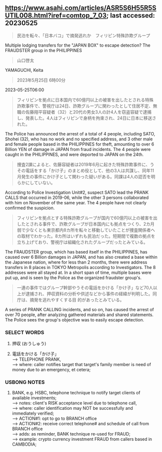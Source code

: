 ## https://www.asahi.com/articles/ASR5S6H55R5SUTIL008.html?iref=comtop_7_03; last accessed: 20230525

> 民泊を転々、「日本バコ」で摘発逃れか　フィリピン特殊詐欺グループ

Multiple lodging transfers for the "JAPAN BOX" to escape detection? The FRAUDSTER group in the PHILIPPINES 

> 山口啓太

YAMAGUCHI, Keita

> 2023年5月25日 6時00分

2023-05-25T06:00

> フィリピンを拠点に日本国内で60億円以上の被害を出したとされる特殊詐欺事件で、警視庁は24日、詐欺グループに関わったとして住居不定、無職の佐藤翔平容疑者（32）と20代の男女3人の計4人を窃盗容疑で逮捕し、発表した。4人はフィリピンで身柄を拘束され、24日に日本に移送された。

The Police has announced the arrest of a total of 4 people, including SATO, Shohei (32), who has no work and no specified address, and 3 other male and female people based in the PHILIPPINES for theft, amounting to over 6 Billion YEN of damage in JAPAN from fraud incidents. The 4 people were caught in the PHILIPPINES, and were deported to JAPAN on the 24th. 

> 捜査2課によると、佐藤容疑者は2019年6月に起きた特殊詐欺事件に、うその電話をする「かけ子」のまとめ役として、他の3人は共謀し、同年11月発生の事件にかけ子として関わった疑いがある。同課は4人の認否を明らかにしていない。

According to Police Investigation Unit#2, suspect SATO lead the PRANK CALLS that occurred in 2019-06, while the other 3 persons collaborated with him on November of the same year. The 4 people have not clearly confirmed the suspicion.

> フィリピンを拠点とする特殊詐欺グループが国内で60億円以上の被害を出したとされる事件で、詐欺グループが日本国内にも拠点をつくり、2カ月弱で少なくとも東京都内8カ所を転々と移動していたことが捜査関係者への取材でわかった。8カ所はいずれも民泊だった。短期間で複数の拠点を立ち上げており、警視庁は組織化されたグループだったとみている。

The FRAUDSTER group, which has based itself in the PHILIPPINES, has caused over 6 Billion damages in JAPAN, and has also created a base within the Japanese nation, where for less than 2 months, there were address transfers in 8 places in TOKYO Metropolis according to Investigators. The 8 addresses were all stayed at. In a short span of time, multiple bases were put up, and is seen by the Police as the organized fraudster group's.

> 一連の事件ではグループ幹部やうその電話をかける「かけ子」など70人以上が逮捕され、押収資料の分析や供述などから事件の経緯が判明した。同庁は、摘発を逃れやすくする目
的があったとみている。

A series of PRANK CALLING incidents, and so on, has caused the arrest of over 70 people, after analyzing gathered materials and shared statements. The Police sees the group's objective was to easily escape detection.

### SELECT WORDS

1) 押収 (おうしゅう)

2) 電話をかける「かけ子」<br/>
--> TELEPHONE PRANK,<br/> 
--> where: caller notifies target that target's family member is need of money due to an emergency, et cetera;

### USBONG NOTES

1) BANK, e.g. HSBC, telephone technique to notify target clients of available investments;<br/> 
--> notes: client's RISK acceptance level due to telephone call,<br/> 
--> where: caller identification may NOT be successfully and immediately verified;<br/> 
--> ACTION#1: opt to go to BRANCH office<br/> 
--> ACTION#2: receive correct telephone# and schedule of call from BRANCH office<br/> 
--> adds: as reminder, BANK technique re-used for FRAUD;<br/> 
--> example: crypto currency investment FRAUD from callers based in CAMBODIA;

